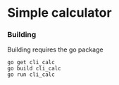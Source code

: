 # Simple calculator
### Building
Building requires the go package
```shell
go get cli_calc
go build cli_calc
go run cli_calc
```
